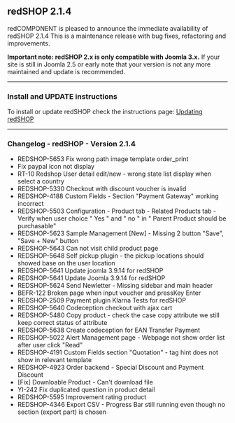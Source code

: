 ## redSHOP 2.1.4
redCOMPONENT is pleased to announce the immediate availability of redSHOP 2.1.4 This is a maintenance release with bug fixes, refactoring and improvements.

<b>Important note: redSHOP 2.x is only compatible with Joomla 3.x.</b> If your site is still in Joomla 2.5 or early note that your version is not any more maintained and update is recommended.

<hr>

### Install and UPDATE instructions
To install or update redSHOP check the instructions page: [Updating redSHOP](chapters/getting-started-general/updating-redshop.md)

<hr>

### Changelog - redSHOP - Version 2.1.4

<ul> 
<li>REDSHOP-5653 Fix wrong path image template order_print
<li>Fix paypal icon not display
<li>RT-10 Redshop User detail edit/new - wrong state list display when select a country
<li>REDSHOP-5330 Checkout with discount voucher is invalid
<li>REDSHOP-4188 Custom Fields - Section "Payment Gateway" working incorrect
<li>REDSHOP-5503 Configuration - Product tab - Related Products tab - Verify when user choice " Yes " and " no " in " Parent Product should be purchasable"
<li>REDSHOP-5623 Sample Management [New] - Missing 2 button "Save", "Save + New" button
<li>REDSHOP-5643 Can not visit child product page
<li>REDSHOP-5648 Self pickup plugin - the pickup locations should showed base on the user location
<li>REDSHOP-5641 Update joomla 3.9.14 for redSHOP
<li>REDSHOP-5641 Update Joomla 3.9.14 for redSHOP
<li>REDSHOP-5624 Send Newletter - Missing sidebar and main header
<li>BEFR-122 Broken page when input voucher and pressKey Enter
<li>REDSHOP-2509 Payment plugin Klarna Tests for redSHOP
<li>REDSHOP-5640 Codeception checkout with ajax cart
<li>REDSHOP-5480 Copy product - check the case copy attribute we still keep correct status of attribute
<li>REDSHOP-5638 Create codeception for EAN Transfer Payment
<li>REDSHOP-5022 Alert Management page - Webpage not show order list after user click "Read"
<li>REDSHOP-4191 Custom Fields section "Quotation" - tag hint does not show in relevant template
<li>REDSHOP-4923 Order backend - Special Discount and Payment Discount
<li>[Fix] Downloable Product - Can't download file
<li>YI-242 Fix duplicated question in product detail
<li>REDSHOP-5595 Improvement rating product
<li>REDSHOP-4346 Export CSV - Progress Bar still running even though no section (export part) is chosen
</ul>